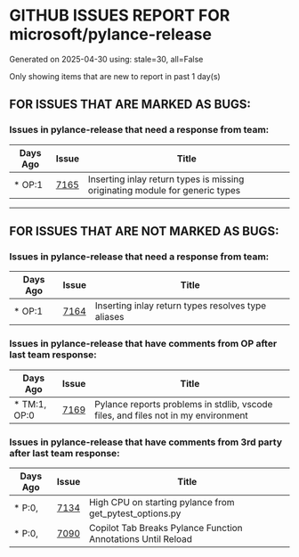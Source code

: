 
# GITHUB ISSUES REPORT FOR microsoft/pylance-release


Generated on 2025-04-30 using: stale=30, all=False


Only showing items that are new to report in past 1 day(s)


## FOR ISSUES THAT ARE MARKED AS BUGS:


### Issues in pylance-release that need a response from team:

| Days Ago | Issue | Title |
| --- | --- | --- |
 | \* OP:1  |[7165](https://github.com/microsoft/pylance-release/issues/7165 "Inserting inlay return types is missing originating module for generic types")  |Inserting inlay return types is missing originating module for generic types |

---

## FOR ISSUES THAT ARE NOT MARKED AS BUGS:


### Issues in pylance-release that need a response from team:

| Days Ago | Issue | Title |
| --- | --- | --- |
 | \* OP:1  |[7164](https://github.com/microsoft/pylance-release/issues/7164 "Inserting inlay return types resolves type aliases")  |Inserting inlay return types resolves type aliases |

### Issues in pylance-release that have comments from OP after last team response:

| Days Ago | Issue | Title |
| --- | --- | --- |
 | \* TM:1, OP:0  |[7169](https://github.com/microsoft/pylance-release/issues/7169 "Pylance reports problems in stdlib, vscode files, and files not in my environment")  |Pylance reports problems in stdlib, vscode files, and files not in my environment |

### Issues in pylance-release that have comments from 3rd party after last team response:

| Days Ago | Issue | Title |
| --- | --- | --- |
 | \* P:0,  |[7134](https://github.com/microsoft/pylance-release/issues/7134 "High CPU on starting pylance from get_pytest_options.py")  |High CPU on starting pylance from get_pytest_options.py |
 | \* P:0,  |[7090](https://github.com/microsoft/pylance-release/issues/7090 "Copilot Tab Breaks Pylance Function Annotations Until Reload")  |Copilot Tab Breaks Pylance Function Annotations Until Reload |




















